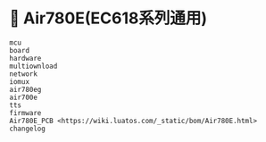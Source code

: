 # 📶 Air780E(EC618系列通用)

```{toctree}
mcu
board
hardware
multiownload
network
iomux
air780eg
air700e
tts
firmware
Air780E_PCB <https://wiki.luatos.com/_static/bom/Air780E.html>
changelog
```
